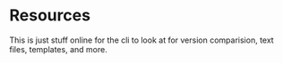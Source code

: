 # Resources

This is just stuff online for the cli to look at for version comparision, text files, templates, and more.
